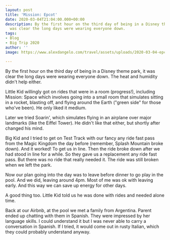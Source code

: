 ```yaml
---
layout: post
title: 'Mission: Epcot'
date: 2020-03-04T21:04:00.000+00:00
description: By the first hour on the third day of being in a Disney theme park, it
  was clear the long days were wearing everyone down.
tags:
- Blog
- Big Trip 2020
author: ''
image: https://www.alexdangelo.com/travel/assets/uploads/2020-03-04-epcot-starship-earth.jpg

---
```

By the first hour on the third day of being in a Disney theme park, it was clear the long days were wearing everyone down. The heat and humidity didn't help either.

Little Kid willingly got on rides that were in a room (progress!), including Mission: Space which involves going into a small room that simulates sitting in a rocket, blasting off, and flying around the Earth ("green side" for those who've been). He only liked it medium.

Later we tried Soarin', which simulates flying in an airplane over major landmarks (like the Eiffel Tower). He didn't like that either, but shortly after changed his mind. 

Big Kid and I tried to get on Test Track with our fancy any ride fast pass from the Magic Kingdom the day before (remember, Splash Mountain broke down). And it worked! To get us in line. Then the ride broke down after we had stood in line for a while. So they gave us a replacement any ride fast pass. But there was no ride that really needed it. The ride was still broken when we left the park.

Now our plan going into the day was to leave before dinner to go play in the pool. And we did, leaving around 4pm. Most of me was ok with leaving early. And this way we can save up energy for other days.

A good thing too. Little Kid told us he was done with rides and needed alone time. 

Back at our Airbnb, at the pool we met a family from Argentina. Parent ended up chatting with them in Spanish. They were impressed by her language skills. I could understand it but I was never able to carry a conversation in Spanish. If I tried, it would come out in rusty Italian, which they could probably understand anyway.